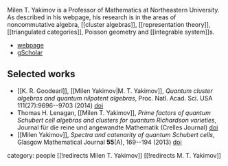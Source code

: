 Milen T. Yakimov is a Professor of Mathematics at Northeastern University. As described in his webpage, his research is in the areas of noncommutative algebra, [[cluster algebras]], [[representation theory]], [[triangulated categories]],  Poisson geometry and [[integrable system]]s.

* [webpage](https://yakimov.sites.northeastern.edu)
* [gScholar](https://scholar.google.com/citations?user=hX2pYzIAAAAJ)

## Selected works

* [[K. R. Goodearl]], [[Milen Yakimov|M. T. Yakimov]], _Quantum cluster algebras and quantum nilpotent algebras_, Proc. Natl. Acad. Sci. USA 111(27):9696--9703  (2014) [doi](https://doi.org/10.1073/pnas.1313071111)
* Thomas H. Lenagan, [[Milen T. Yakimov]], _Prime factors of quantum Schubert cell algebras and clusters for quantum Richardson varieties_, Journal für die reine und angewandte Mathematik (Crelles Journal) [doi](https://doi.org/10.1515/crelle-2016-0046)
* [[Milen Yakimov]], _Spectra and catenarity of quantum Schubert cells_, Glasgow Mathematical Journal __55__(A), 169--194 (2013) [doi](https://doi.org/10.1017/S0017089513000578)

category: people
[[!redirects Milen T. Yakimov]]
[[!redirects M. T. Yakimov]]
